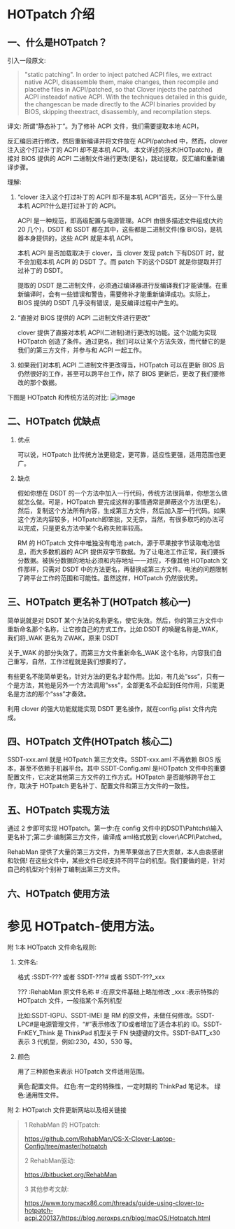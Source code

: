# HOTpatch 介绍

## 一、什么是HOTpatch？

引入一段原文:

>   "static patching". In order to inject patched ACPI files, we extract native ACPI, disassemble them, make changes, then recompile and placethe files in ACPI/patched, so that Clover injects the patched ACPI insteadof native ACPI. With the techniques detailed in this guide, the changescan be made directly to the ACPI binaries provided by BIOS, skipping theextract, disassembly, and recompilation steps.

译文:
所谓“静态补丁”。为了修补 ACPI 文件，我们需要提取本地 ACPI，

反汇编后进行修改，然后重新编译并将文件放在 ACPI/patched 中，然而，clover 注入这个打过补丁的 ACPI 却不是本机 ACPI。 本文详述的技术(HOTpatch)，直接对 BIOS 提供的 ACPI 二进制文件进行更改(更名)，跳过提取，反汇编和重新编译步骤。

理解:

1. “clover 注入这个打过补丁的 ACPI 却不是本机 ACPI”首先，区分一下什么是本机 ACPI?什么是打过补丁的 ACPI。

   ACPI 是一种规范，即高级配置与电源管理。ACPI 由很多描述文件组成(大约 20 几个)，DSDT 和 SSDT 都在其中，这些都是二进制文件(像 BIOS)，是机器本身提供的，这些 ACPI 就是本机 ACPI。

   本机 ACPI 是否加载取决于 clover，当 clover 发现 patch 下有DSDT 时，就不会加载本机 ACPI 的 DSDT 了。而 patch 下的这个DSDT 就是你提取并打过补丁的 DSDT。

   提取的 DSDT 是二进制文件，必须通过编译器进行反编译我们才能读懂。在重新编译时，会有一些错误和警告，需要修补才能重新编译成功。实际上，BIOS 提供的 DSDT 几乎没有错误，是反编译过程中产生的。

2. “直接对 BIOS 提供的 ACPI 二进制文件进行更改”

   clover 提供了直接对本机 ACPI(二进制)进行更改的功能。这个功能为实现HOTpatch 创造了条件。通过更名，我们可以让某个方法失效，而代替它的是我们的第三方文件，并参与和 ACPI 一起工作。

3. 如果我们对本机 ACPI 二进制文件更改得当，HOTpatch 可以在更新 BIOS 后仍然很好的工作，甚至可以跨平台工作，除了 BIOS 更新后，更改了我们要修改的那个数据。

下图是 HOTpatch 和传统方法的对比:
![image](http://note.youdao.com/favicon.ico)


## 二、HOTpatch 优缺点

1. 优点

   可以说，HOTpatch 比传统方法更稳定，更可靠，适应性更强，适用范围也更广。

2. 缺点

   假如你想在 DSDT 的一个方法中加入一行代码，传统方法很简单，你想怎么做就怎么做。可是，HOTpatch 要完成这样的事情通常是屏蔽这个方法(更名)，然后，复制这个方法所有内容，生成第三方文件，然后加入那一行代码。如果这个方法内容较多，HOTpatch即笨拙，又无奈。当然，有很多取巧的办法可以完成，只是更名方法中某个名称失败率较高。

   RM 的 HOTpatch 文件中唯独没有电池 patch，源于苹果按字节读取电池信息，而大多数机器的 ACPI 提供双字节数据。为了让电池工作正常，我们要拆分数据。被拆分数据的地址必须和内存地址一一对应，不像其他 HOTpatch 文件那样，只需对 DSDT 中的方法更名，再替换成第三方文件。电池的问题限制了跨平台工作的范围和可能性。虽然这样，HOTpatch 仍然很优秀。

## 三、HOTpatch 更名补丁(HOTpatch 核心一)

简单说就是对 DSDT 某个方法的名称更名，使它失效。然后，你的第三方文件中重新命名那个名称，让它按自己的方式工作。比如:DSDT 的唤醒名称是_WAK，我们将_WAK 更名为 ZWAK，原来 DSDT

关于_WAK 的部分失效了。而第三方文件重新命名_WAK 这个名称，内容我们自己重写，自然，工作过程就是我们想要的了。

有些更名不能简单更名，针对方法的更名才起作用。比如，有几处“sss”，只有一个是方法，其他是另外一个方法调用“sss”，全部更名不会起到任何作用，只能更名是方法的那个“sss”才奏效。

利用 clover 的强大功能就能实现 DSDT 更名操作，就在config.plist 文件内完成。

## 四、HOTpatch 文件(HOTpatch 核心二)

SSDT-xxx.aml 就是 HOTpatch 第三方文件。SSDT-xxx.aml 不再依赖 BIOS 版本，甚至不依赖于机器平台。其中 SSDT-Config.aml 是HOTpatch 文件中的重要配置文件，它决定其他第三方文件的工作方式。HOTpatch 是否能够跨平台工作，取决于 HOTpatch 更名补丁、配置文件和第三方文件的一致性。

## 五、HOTpatch 实现方法

通过 2 步即可实现 HOTpatch。第一步:在 config 文件中的DSDT\Pahtchs\输入更名补丁;第二步:编制第三方文件，编译成 aml格式放到 clover\ACPI\Patched。

RehabMan 提供了大量的第三方文件，为黑苹果做出了巨大贡献，本人由衷感谢和钦佩! 在这些文件中，某些文件已经支持不同平台的机型。我们要做的是，针对自己的机型对个别补丁编制出第三方文件。

## 六、HOTpatch 使用方法

参见 HOTpatch-使用方法。
=======================
附 1:本 HOTpatch 文件命名规则:

1. 文件名:

   格式 :SSDT-??? 或者 SSDT-???# 或者 SSDT-???_xxx

   ??? :RehabMan 原文件名称
   \# :在原文件基础上略加修改
   _xxx :表示特殊的 HOTpatch 文件，一般指某个系列机型

   比如:SSDT-IGPU、SSDT-IMEI 是 RM 的原文件，未做任何修改。SSDT-LPC#是电源管理文件，“#”表示修改了ID或者增加了适合本机的 ID。SSDT- FnKEY_Think 是 ThinkPad 机型关于 FN 快捷键的文件。SSDT-BATT_x30 表示 3 代机型，例如:230，430，530 等。

2. 颜色

   用了三种颜色来表示 HOTpatch 文件适用范围。

   黄色:配置文件。
   红色:有一定的特殊性，一定时期的 ThinkPad 笔记本。
   绿色:通用性文件。

附 2: HOTpatch 文件更新网站以及相关链接

> 1 RehabMan 的 HOTpatch:
>
> https://github.com/RehabMan/OS-X-Clover-Laptop-Config/tree/master/hotpatch
>
> 2 RehabMan驱动:
>
> https://bitbucket.org/RehabMan
>
> 3 其他参考文献:
>
> https://www.tonymacx86.com/threads/guide-using-clover-to-hotpatch-acpi.200137/https://blog.neroxps.cn/blog/macOS/Hotpatch.html